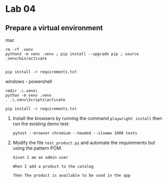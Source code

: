 # Lab 04


## Prepare a virtual environment

mac
```shell
rm -rf .venv
python3 -m venv .venv ; pip install --upgrade pip ; source .venv/bin/activate


pip install -r requirements.txt

```

windows - powershell
```shell
rmdir .\.venv\
python -m venv .venv
. .\.venv\Scripts\activate

pip install -r requirements.txt

```


1. Install the browsers by running the command  `playwright install` then run the existing demo test:
    ```
    pytest --browser chromium --headed --slowmo 1000 tests
    ```

1. Modify the file `test_product.py` and automate the requirements but using the pattern POM.

    ```
    Given I am an admin user​

    When I add a product to the catalog​

    Then The product is available to be used in the app
    ```